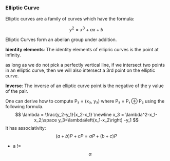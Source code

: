 ### Elliptic Curve

Elliptic curves are a family of curves which have the formula: 

$$
y^2 = x^3 + ax + b
$$

Elliptic Curves form an abelian group under addition.

**Identity elements**: The identity elements of ellipric curves is the point at infinity.

as long as we do not pick a perfectly vertical line, if we intersect two points in an elliptic curve, then we will also intersect a 3rd point on the elliptic curve.

**Inverse**: The inverse of an elliptic curve point is the negative of the y value of the pair.

One can derive how to compute P₃ = (x₃, y₃) where P₃ = P₁ ⊕ P₂ using the following formula.
$$
\lambda = \frac{y_2-y_1}{x_2-x_1}
\newline
x_3 = \lambda^2-x_1-x_2;\space y_3=\lambda\left(x_1-x_2\right) -y_1
$$
It has associativity:
$$
\left(a+b\right)P +cP = aP+\left(b+c\right)P
$$

- a != $$\alpha$$
